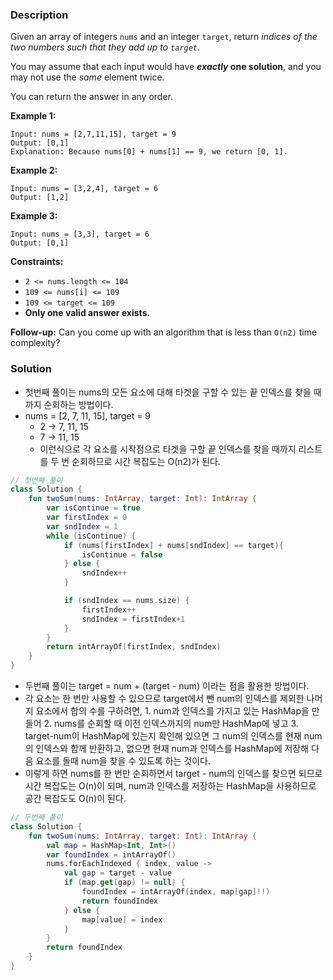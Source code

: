 ### Description

Given an array of integers `nums` and an integer `target`, return *indices of the two numbers such that they add up to `target`*.

You may assume that each input would have ***exactly* one solution**, and you may not use the *same* element twice.

You can return the answer in any order.

**Example 1:**

```
Input: nums = [2,7,11,15], target = 9
Output: [0,1]
Explanation: Because nums[0] + nums[1] == 9, we return [0, 1].

```

**Example 2:**

```
Input: nums = [3,2,4], target = 6
Output: [1,2]

```

**Example 3:**

```
Input: nums = [3,3], target = 6
Output: [0,1]

```

**Constraints:**

- `2 <= nums.length <= 104`
- `109 <= nums[i] <= 109`
- `109 <= target <= 109`
- **Only one valid answer exists.**

**Follow-up:** Can you come up with an algorithm that is less than `O(n2)` time complexity?

### Solution

- 첫번째 풀이는 nums의 모든 요소에 대해 타겟을 구할 수 있는 끝 인덱스를 찾을 때까지 순회하는 방법이다.
- nums = [2, 7, 11, 15], target = 9
    - 2 → 7, 11, 15
    - 7 → 11, 15
    - 이런식으로 각 요소를 시작점으로 타겟을 구할 끝 인덱스를 찾을 때까지 리스트를 두 번 순회하므로 시간 복잡도는 O(n2)가 된다.

```kotlin
// 첫번째 풀이
class Solution {
    fun twoSum(nums: IntArray, target: Int): IntArray {
        var isContinue = true
        var firstIndex = 0
        var sndIndex = 1
        while (isContinue) {
            if (nums[firstIndex] + nums[sndIndex] == target){
                isContinue = false
            } else {
                sndIndex++
            }

            if (sndIndex == nums.size) {
                firstIndex++
                sndIndex = firstIndex+1
            }
        }
        return intArrayOf(firstIndex, sndIndex)
    }
}
```

- 두번째 풀이는 target = num + (target - num) 이라는 점을 활용한 방법이다.
- 각 요소는 한 번만 사용할 수 있으므로 target에서 뺀 num의 인덱스를 제외한 나머지 요소에서 합의 수를 구하려면, 1. num과 인덱스를 가지고 있는 HashMap을 만들어 2. nums를 순회할 때 이전 인덱스까지의 num만 HashMap에 넣고 3. target-num이 HashMap에 있는지 확인해 있으면 그 num의 인덱스를 현재 num의 인덱스와 함께 반환하고, 없으면 현재 num과 인덱스를 HashMap에 저장해 다음 요소를 돌때 num을 찾을 수 있도록 하는 것이다.
- 이렇게 하면 nums를 한 번만 순회하면서 target - num의 인덱스를 찾으면 되므로 시간 복잡도는 O(n)이 되며, num과 인덱스를 저장하는 HashMap을 사용하므로 공간 복잡도도 O(n)이 된다.

```kotlin
// 두번째 풀이
class Solution {
    fun twoSum(nums: IntArray, target: Int): IntArray {
        val map = HashMap<Int, Int>()
        var foundIndex = intArrayOf()
        nums.forEachIndexed { index, value ->
            val gap = target - value
            if (map.get(gap) != null) {
                foundIndex = intArrayOf(index, map[gap]!!)
                return foundIndex
            } else {
                map[value] = index
            }
        }
        return foundIndex
    }
}
```
